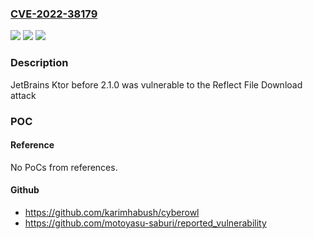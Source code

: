### [CVE-2022-38179](https://cve.mitre.org/cgi-bin/cvename.cgi?name=CVE-2022-38179)
![](https://img.shields.io/static/v1?label=Product&message=Ktor&color=blue)
![](https://img.shields.io/static/v1?label=Version&message=2.1.0%3C%202.1.0%20&color=brighgreen)
![](https://img.shields.io/static/v1?label=Vulnerability&message=CWE-184%20Incomplete%20Blacklist&color=brighgreen)

### Description

JetBrains Ktor before 2.1.0 was vulnerable to the Reflect File Download attack

### POC

#### Reference
No PoCs from references.

#### Github
- https://github.com/karimhabush/cyberowl
- https://github.com/motoyasu-saburi/reported_vulnerability

